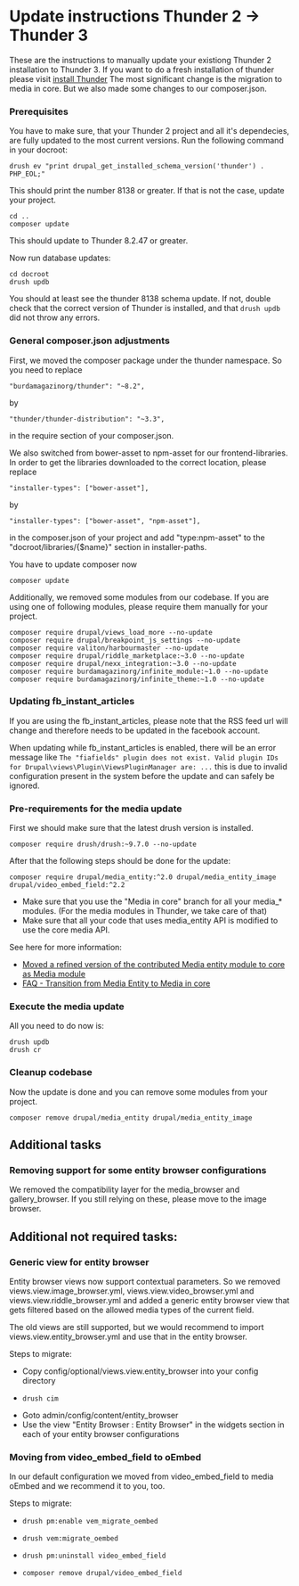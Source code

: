 # Update instructions Thunder 2 -> Thunder 3

These are the instructions to manually update your existiong Thunder 2 installation to Thunder 3. If you want to do a fresh installation of thunder please visit [install Thunder](https://thunder.github.io/thunder-documentation/quick-install) The most
significant change is the migration to media in core. But we also made
some changes to our composer.json.

### Prerequisites
You have to make sure, that your Thunder 2 project and all it's dependecies,
are fully updated to the most current versions. Run the following command in your docroot:

```
drush ev "print drupal_get_installed_schema_version('thunder') . PHP_EOL;"
```
This should print the number 8138 or greater. If that is not the case, update your project.

```
cd ..
composer update
```
This should update to Thunder 8.2.47 or greater.

Now run database updates:
```
cd docroot
drush updb
```
You should at least see the thunder 8138 schema update. If not, double check that the correct version of Thunder is installed, and that `drush updb` did not throw any errors. 

### General composer.json adjustments
First, we moved the composer package under the thunder namespace. So you
need to replace
```
"burdamagazinorg/thunder": "~8.2",
```
by
```
"thunder/thunder-distribution": "~3.3",
```
in the require section of your composer.json.


We also switched from bower-asset to npm-asset for our frontend-libraries.
In order to get the libraries downloaded to the correct location, please
replace
```
"installer-types": ["bower-asset"],
```
by
```
"installer-types": ["bower-asset", "npm-asset"],
```
in the composer.json of your project and add "type:npm-asset" to the "docroot/libraries/{$name}" section in installer-paths.

You have to update composer now

```
composer update
```

Additionally, we removed some modules from our codebase. If you are using one of
following modules, please require them manually for your project.

```
composer require drupal/views_load_more --no-update
composer require drupal/breakpoint_js_settings --no-update
composer require valiton/harbourmaster --no-update
composer require drupal/riddle_marketplace:~3.0 --no-update
composer require drupal/nexx_integration:~3.0 --no-update
composer require burdamagazinorg/infinite_module:~1.0 --no-update
composer require burdamagazinorg/infinite_theme:~1.0 --no-update
```
### Updating fb_instant_articles
If you are using the fb_instant_articles, please note that the RSS feed url will change
and therefore needs to be updated in the facebook account.

When updating while fb_instant_articles is enabled, there will be an error message like `The "fiafields" plugin does not exist. Valid plugin IDs for Drupal\views\Plugin\ViewsPluginManager are: ...`
this is due to invalid configuration present in the system before the update and can safely be ignored.

### Pre-requirements for the media update
First we should make sure that the latest drush version is installed.
```
composer require drush/drush:~9.7.0 --no-update
```

After that the following steps should be done for the update:

```
composer require drupal/media_entity:^2.0 drupal/media_entity_image drupal/video_embed_field:^2.2
```

* Make sure that you use the "Media in core" branch for all your
media_* modules. (For the media modules in Thunder, we take care of that)
* Make sure that all your code that uses media_entity API is modified to use the core media API.

See here for more information:
* [Moved a refined version of the contributed Media entity module to core as Media module](https://www.drupal.org/node/2863992)
* [FAQ - Transition from Media Entity to Media in core](https://www.drupal.org/docs/8/core/modules/media/faq-transition-from-media-entity-to-media-in-core#upgrade-instructions-from-media-entity-contrib-to-media-in-core)

### Execute the media update
All you need to do now is:

```
drush updb
drush cr
```

### Cleanup codebase
Now the update is done and you can remove some modules from your project.
```
composer remove drupal/media_entity drupal/media_entity_image
```

## Additional tasks

### Removing support for some entity browser configurations
We removed the compatibility layer for the media_browser and
gallery_browser. If you still relying on these, please move to the image
browser.

## Additional not required tasks:

### Generic view for entity browser
Entity browser views now support contextual parameters. So we removed
views.view.image_browser.yml, views.view.video_browser.yml and
views.view.riddle_browser.yml and added a generic entity browser view
that gets filtered based on the allowed media types of the current
field.

The old views are still supported, but we would recommend to import
views.view.entity_browser.yml and use that in the entity browser.

Steps to migrate:
* Copy config/optional/views.view.entity_browser into your config
directory
* ```
  drush cim
  ```
* Goto admin/config/content/entity_browser
* Use the view "Entity Browser : Entity Browser" in the widgets section
in each of your entity browser configurations

### Moving from video_embed_field to oEmbed
In our default configuration we moved from video_embed_field to media
oEmbed and we recommend it to you, too.

Steps to migrate:
* ```
  drush pm:enable vem_migrate_oembed
  ```
* ```
  drush vem:migrate_oembed
  ```
* ```
  drush pm:uninstall video_embed_field
  ```
* ```
  composer remove drupal/video_embed_field
  ```

